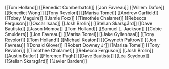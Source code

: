 [[Tom Holland]]
[[Benedict Cumberbatch]]
[[Jon Favreau]]
[[Willem Dafoe]]
[[Benedict Wong]]
[[Tony Revolori]]
[[Marisa Tomei]]
[[Andrew Garfield]]
[[Tobey Maguire]]
[[Jamie Foxx]]
[[Timothée Chalamet]]
[[Rebecca Ferguson]]
[[Oscar Isaac]]
[[Josh Brolin]]
[[Stellan Skarsgård]]
[[Dave Bautista]]
[[Jason Momoa]]
[[Tom Holland]]
[[Samuel L. Jackson]]
[[Cobie Smulders]]
[[Jon Favreau]]
[[Marisa Tomei]]
[[Jake Gyllenhaal]]
[[Tony Revolori]]
[[Tom Holland]]
[[Michael Keaton]]
[[Gwyneth Paltrow]]
[[Jon Favreau]]
[[Donald Glover]]
[[Robert Downey Jr]]
[[Marisa Tomei]]
[[Tony Revolori]]
[[Timothée Chalamet]]
[[Rebecca Ferguson]]
[[Josh Brolin]]
[[Austin Butler]]
[[Florence Pugh]]
[[Dave Bautista]]
[[Léa Seydoux]]
[[Stellan Skarsgård]]
[[Javier Bardem]]
